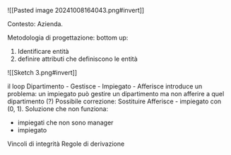 ![[Pasted image 20241008164043.png#invert]]

Contesto: Azienda. 

Metodologia di progettazione: bottom up:
1. Identificare entità 
2. definire attributi che definiscono le entità 

![[Sketch 3.png#invert]]

il loop Dipartimento - Gestisce - Impiegato - Afferisce introduce un problema: 
un impiegato può gestire un dipartimento ma non afferire a quel dipartimento (?)
Possibile correzione: Sostituire Afferisce - impiegato con (0, 1). Soluzione che non funziona: 
- impiegati che non sono manager 
- impiegato 

Vincoli di integrità 
Regole di derivazione